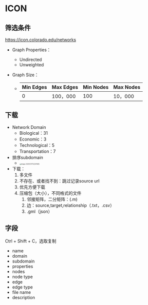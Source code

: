 # ICON

## 筛选条件

https://icon.colorado.edu/networks

- Graph Properties：

  - Undirected
  - Unweighted

- Graph Size：

  - | Min Edges | Max Edges | Min Nodes | Max Nodes |
    | --------- | --------- | --------- | --------- |
    | 0         | 100，000  | 100       | 10，000   |

## 下载

- Network Domain
  - Biological：31
  - Economic：3
  - Technological：5
  - Transportation：7
- 排序subdomain 
  - <img src="C:\Users\Lenovo\AppData\Roaming\Typora\typora-user-images\image-20250317122241665.png" alt="image-20250317122241665" style="zoom:33%;" />
- 下载：
  1. 多文件
  2. 不存在、或者找不到：跳过记录source url
  3. 优先方便下载
  4. 压缩包（大小），不同格式的文件
     1. 邻接矩阵，二分矩阵：(.m)
     2. 边：source,target,relationship（.txt，.csv）
     3. .gml（json）



## 字段

Ctrl + Shift + C，选取复制

- name	
- domain	
- subdomain	
- properties	
- nodes	
- node type	
- edge	
- edge type	
- file name	
- description

